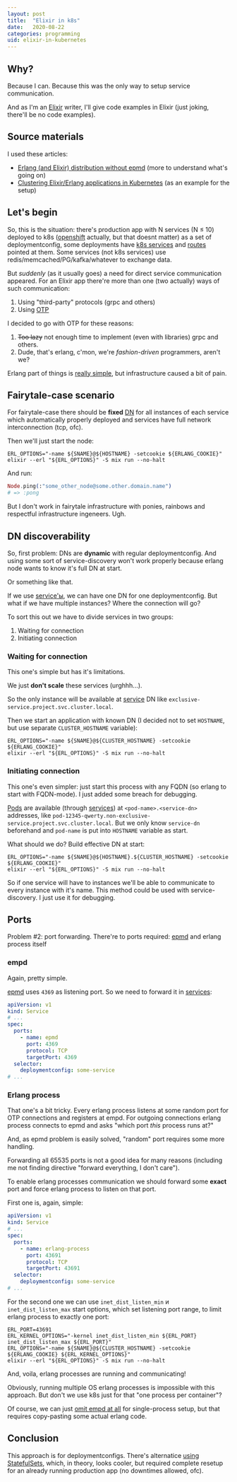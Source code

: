 ```yaml
---
layout: post
title:  "Elixir in k8s"
date:   2020-08-22
categories: programming
uid: elixir-in-kubernetes
---
```


## Why?
Because I can. Because this was the only way to setup service communication.

And as I'm an [Elixir](https://elixir-lang.org/) writer, I'll give code examples in Elixir (just joking, there'll be no code examples).

## Source materials
I used these articles:
- [Erlang (and Elixir) distribution without epmd](https://www.erlang-solutions.com/blog/erlang-and-elixir-distribution-without-epmd.html) (more to understand what's going on)
- [Clustering Elixir/Erlang applications in Kubernetes](https://blog.ispirata.com/clustering-elixir-erlang-applications-in-kubernetes-part-1-the-theory-ca658acbf101) (as an example for the setup)

## Let's begin
So, this is the situation: there's production app with N services (N ≤ 10) deployed to k8s ([openshift](https://www.openshift.com/) actually, but that doesnt matter) as a set of deploymentconfig, some deployments have [k8s services](https://kubernetes.io/docs/concepts/services-networking/service/) and [routes](https://docs.openshift.com/enterprise/3.0/architecture/core_concepts/routes.html) pointed at them. Some services (not k8s services) use redis/memcached/PG/kafka/whatever to exchange data.

But *suddenly* (as it usually goes) a need for direct service communication appeared. For an Elixir app there're more than one (two actually) ways of such communication:
1. Using "third-party" protocols (grpc and others)
2. Using [OTP](https://ru.wikipedia.org/wiki/Open_Telecom_Platform)

I decided to go with OTP for these reasons:
1. ~~Too lazy~~ not enough time to implement (even with libraries) grpc and others.
2. Dude, that's erlang, c'mon, we're *fashion-driven* programmers, aren't we?

Erlang part of things is [really simple](http://erlang.org/doc/reference_manual/distributed.html), but infrastructure caused a bit of pain.

## Fairytale-case scenario
For fairytale-case there should be __fixed__ [DN](https://en.wikipedia.org/wiki/Domain_name) for all instances of each service which automatically properly deployed and services have full network interconnection (tcp, ofc).

Then we'll just start the node:
```shell
ERL_OPTIONS="-name ${SNAME}@${HOSTNAME} -setcookie ${ERLANG_COOKIE}"
elixir --erl "${ERL_OPTIONS}" -S mix run --no-halt
```
And run:
```elixir
Node.ping(:"some_other_node@some.other.domain.name")
# => :pong
```

But I don't work in fairytale infrastructure with ponies, rainbows and respectful infrastructure ingeneers. Ugh.

## DN discoverability
So, first problem: DNs are __dynamic__ with regular deploymentconfig. And using some sort of service-discovery won't work properly because erlang node wants to know it's full DN at start.

Or something like that.

If we use [service'ы](https://kubernetes.io/docs/concepts/services-networking/service/), we can have one DN for one deploymentconfig. But what if we have multiple instances? Where the connection will go?

To sort this out we have to divide services in two groups:
1. Waiting for connection
2. Initiating connection

### Waiting for connection
This one's simple but has it's limitations.

We just **don't scale** these services (urghhh...).

So the only instance will be available at [service](https://kubernetes.io/docs/concepts/services-networking/service/) DN like `exclusive-service.project.svc.cluster.local`.

Then we start an application with known DN (I decided not to set `HOSTNAME`, but use separate `CLUSTER_HOSTNAME` variable):
```shell
ERL_OPTIONS="-name ${SNAME}@${CLUSTER_HOSTNAME} -setcookie ${ERLANG_COOKIE}"
elixir --erl "${ERL_OPTIONS}" -S mix run --no-halt
```

### Initiating connection
This one's even simpler: just start this process with any FQDN (so erlang to start with FQDN-mode). I just added some breach for debugging.

[Pods](https://kubernetes.io/docs/concepts/workloads/pods/pod/) are available (through [services](https://kubernetes.io/docs/concepts/services-networking/service/)) at `<pod-name>.<service-dn>` addresses, like `pod-12345-qwerty.non-exclusive-service.project.svc.cluster.local`. But we only know `service-dn` beforehand and `pod-name` is put into `HOSTNAME` variable as start.

What should we do? Build effective DN at start:
```shell
ERL_OPTIONS="-name ${SNAME}@${HOSTNAME}.${CLUSTER_HOSTNAME} -setcookie ${ERLANG_COOKIE}"
elixir --erl "${ERL_OPTIONS}" -S mix run --no-halt
```

So if one service will have to instances we'll be able to communicate to every instance with it's name. This method could be used with service-discovery. I just use it for debugging.

## Ports
Problem #2: port forwarding. There're to ports required: [epmd](https://erlang.org/doc/man/epmd.html) and erlang process itself

### empd
Again, pretty simple.

[epmd](http://erlang.org/doc/man/epmd.html) uses `4369` as listening port. So we need to forward it in [services](https://kubernetes.io/docs/concepts/services-networking/service/):
```yaml
apiVersion: v1
kind: Service
# ...
spec:
  ports:
    - name: epmd
      port: 4369
      protocol: TCP
      targetPort: 4369
  selector:
    deploymentconfig: some-service
# ...
```

### Erlang process
That one's a bit tricky. Every erlang process listens at some random port for OTP connections and registers at empd. For outgoing connections erlang process connects to epmd and asks "which port *this* process runs at?"

And, as epmd problem is easily solved, "random" port requires some more handling.

Forwarding all 65535 ports is not a good idea for many reasons (including me not finding directive "forward everything, I don't care").

To enable erlang processes communication we should forward some **exact** port and force erlang process to listen on that port.

First one is, again, simple:
```yaml
apiVersion: v1
kind: Service
# ...
spec:
  ports:
    - name: erlang-process
      port: 43691
      protocol: TCP
      targetPort: 43691
  selector:
    deploymentconfig: some-service
# ...
```

For the second one we can use `inet_dist_listen_min` и `inet_dist_listen_max` start options, which set listening port range, to limit erlang process to exactly one port:
```shell
ERL_PORT=43691
ERL_KERNEL_OPTIONS="-kernel inet_dist_listen_min ${ERL_PORT} inet_dist_listen_max ${ERL_PORT}"
ERL_OPTIONS="-name ${SNAME}@${CLUSTER_HOSTNAME} -setcookie ${ERLANG_COOKIE} ${ERL_KERNEL_OPTIONS}"
elixir --erl "${ERL_OPTIONS}" -S mix run --no-halt
```

And, voila, erlang processes are running and communicating!

Obviously, running multiple OS erlang processes is impossible with this approach. But don't we use k8s just for that "one process per container"?

Of course, we can just [omit empd at all](https://www.erlang-solutions.com/blog/erlang-and-elixir-distribution-without-epmd.html) for single-process setup, but that requires copy-pasting some actual erlang code.

## Conclusion
This approach is for deploymentconfigs. There's alternatice [using StatefulSets](https://blog.ispirata.com/clustering-elixir-erlang-applications-in-kubernetes-part-1-the-theory-ca658acbf101), which, in theory, looks cooler, but required complete resetup for an already running production app (no downtimes allowed, ofc).
